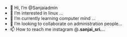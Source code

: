 - 👋 Hi, I’m @Sanjaiadmin
- 👀 I’m interested in linux  ...
- 🌱 I’m currently learning computer mind ...
- 💞️ I’m looking to collaborate on administration people...
- 📫 How to reach me instagram @__.sanjai_sri.__...

<!---
Sanjaiadmin/Sanjaiadmin is a ✨ special ✨ repository because its `README.md` (this file) appears on your GitHub profile.
You can click the Preview link to take a look at your changes.
--->
